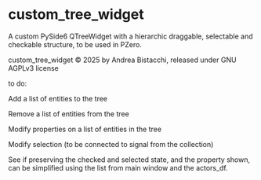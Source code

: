 # custom_tree_widget

A custom PySide6 QTreeWidget with a hierarchic draggable, selectable and checkable structure, to be used in PZero.

custom_tree_widget © 2025 by Andrea Bistacchi, released under GNU AGPLv3 license

to do:

Add a list of entities to the tree

Remove a list of entities from the tree

Modify properties on a list of entities in the tree

Modify selection (to be connected to signal from the collection)

See if preserving the checked and selected state, and the property shown, can be simplified using the list from main window and the actors_df.

